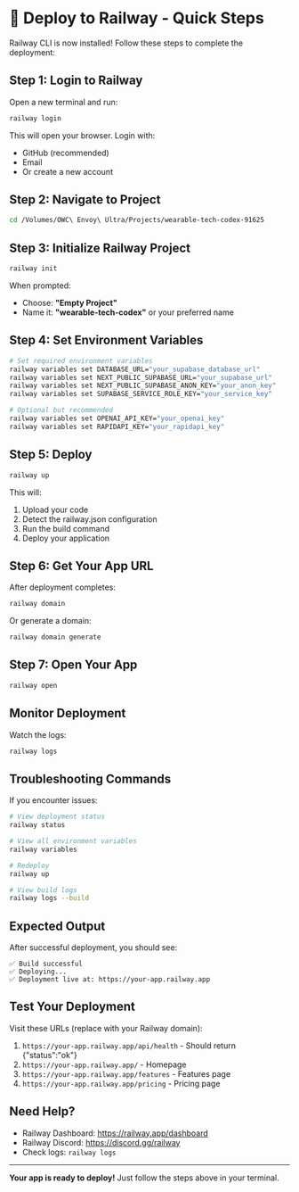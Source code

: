 # 🚀 Deploy to Railway - Quick Steps

Railway CLI is now installed! Follow these steps to complete the deployment:

## Step 1: Login to Railway

Open a new terminal and run:
```bash
railway login
```

This will open your browser. Login with:
- GitHub (recommended)
- Email
- Or create a new account

## Step 2: Navigate to Project

```bash
cd /Volumes/OWC\ Envoy\ Ultra/Projects/wearable-tech-codex-91625
```

## Step 3: Initialize Railway Project

```bash
railway init
```

When prompted:
- Choose: **"Empty Project"**
- Name it: **"wearable-tech-codex"** or your preferred name

## Step 4: Set Environment Variables

```bash
# Set required environment variables
railway variables set DATABASE_URL="your_supabase_database_url"
railway variables set NEXT_PUBLIC_SUPABASE_URL="your_supabase_url"
railway variables set NEXT_PUBLIC_SUPABASE_ANON_KEY="your_anon_key"
railway variables set SUPABASE_SERVICE_ROLE_KEY="your_service_key"

# Optional but recommended
railway variables set OPENAI_API_KEY="your_openai_key"
railway variables set RAPIDAPI_KEY="your_rapidapi_key"
```

## Step 5: Deploy

```bash
railway up
```

This will:
1. Upload your code
2. Detect the railway.json configuration
3. Run the build command
4. Deploy your application

## Step 6: Get Your App URL

After deployment completes:
```bash
railway domain
```

Or generate a domain:
```bash
railway domain generate
```

## Step 7: Open Your App

```bash
railway open
```

## Monitor Deployment

Watch the logs:
```bash
railway logs
```

## Troubleshooting Commands

If you encounter issues:

```bash
# View deployment status
railway status

# View all environment variables
railway variables

# Redeploy
railway up

# View build logs
railway logs --build
```

## Expected Output

After successful deployment, you should see:
```
✅ Build successful
✅ Deploying...
✅ Deployment live at: https://your-app.railway.app
```

## Test Your Deployment

Visit these URLs (replace with your Railway domain):
1. `https://your-app.railway.app/api/health` - Should return {"status":"ok"}
2. `https://your-app.railway.app/` - Homepage
3. `https://your-app.railway.app/features` - Features page
4. `https://your-app.railway.app/pricing` - Pricing page

## Need Help?

- Railway Dashboard: https://railway.app/dashboard
- Railway Discord: https://discord.gg/railway
- Check logs: `railway logs`

---

**Your app is ready to deploy!** Just follow the steps above in your terminal.